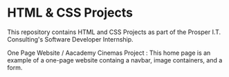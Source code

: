 # HTML & CSS Projects
This repository contains HTML and CSS Projects as part of the Prosper I.T. Consulting's Software Developer Internship.

One Page Website / Aacademy Cinemas Project :
This home page is an example of a one-page website containg a navbar, image containers, and a form.
